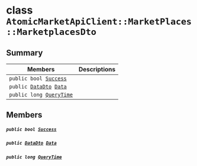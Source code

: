# class `AtomicMarketApiClient::MarketPlaces::MarketplacesDto` 

## Summary

 Members                                | Descriptions                                
----------------------------------------|---------------------------------------------
`public bool `[`Success`](#class_atomic_market_api_client_1_1_market_places_1_1_marketplaces_dto_1a506fb037fbb6bfe8f254c021a2c3cfac) | 
`public `[`DataDto`](.github/workflows/documentation/md/AtomicMarketApiClient--MarketPlaces--MarketplacesDto--DataDto.md#class_atomic_market_api_client_1_1_market_places_1_1_marketplaces_dto_1_1_data_dto)` `[`Data`](#class_atomic_market_api_client_1_1_market_places_1_1_marketplaces_dto_1a6ed89521b3da4f30d2ab82c36d0afd13) | 
`public long `[`QueryTime`](#class_atomic_market_api_client_1_1_market_places_1_1_marketplaces_dto_1a6cc7a06930fbe1e28eb7eed2599015c9) | 

## Members

##### `public bool `[`Success`](#class_atomic_market_api_client_1_1_market_places_1_1_marketplaces_dto_1a506fb037fbb6bfe8f254c021a2c3cfac) 

##### `public `[`DataDto`](.github/workflows/documentation/md/AtomicMarketApiClient--MarketPlaces--MarketplacesDto--DataDto.md#class_atomic_market_api_client_1_1_market_places_1_1_marketplaces_dto_1_1_data_dto)` `[`Data`](#class_atomic_market_api_client_1_1_market_places_1_1_marketplaces_dto_1a6ed89521b3da4f30d2ab82c36d0afd13) 

##### `public long `[`QueryTime`](#class_atomic_market_api_client_1_1_market_places_1_1_marketplaces_dto_1a6cc7a06930fbe1e28eb7eed2599015c9) 


